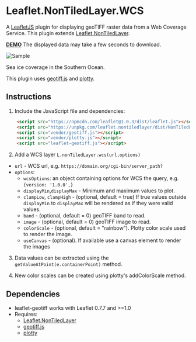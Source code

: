 # Leaflet.NonTiledLayer.WCS
A [LeafletJS](http://www.leafletjs.com) plugin for displaying geoTIFF raster data from a Web Coverage Service. This plugin extends [Leaflet.NonTiledLayer](https://github.com/ptv-logistics/Leaflet.NonTiledLayer).

**[DEMO](https://stuartmatthews.github.io/Leaflet.NonTiledLayer.WCS/)**  The displayed data may take a few seconds to download.

![Sample](https://stuartmatthews.github.io/Leaflet.NonTiledLayer.WCS/example.png)

Sea ice coverage in the Southern Ocean.

This plugin uses [geotiff.js](https://github.com/constantinius/geotiff.js) and [plotty](https://github.com/santilland/plotty).

## Instructions

1. Include the JavaScript file and dependencies:
```html
    <script src="https://npmcdn.com/leaflet@1.0.3/dist/leaflet.js"></script>
    <script src="https://unpkg.com/leaflet.nontiledlayer/dist/NonTiledLayer.js"></script>
    <script src="vendor/geotiff.js"></script>
    <script src="vendor/plotty.js"></script>
    <script src="leaflet-geotiff.js"></script>
```

2. Add a WCS layer `L.nonTiledLayer.wcs(url,options)`
  * `url` - WCS url, e.g. `https://domain.org/cgi-bin/server_path?`
  * `options`:
    * `wcsOptions`: an object containing options for WCS the query, e.g. `{version: '1.0.0',}`
    * `displayMin`,`displayMax` - Minimum and maximum values to plot.
    * `clampLow`, `clampHigh` - (optional, default = true) If true values outside `displayMin` to `displayMax` will be rendered as if they were valid values.
    * `band` - (optional, default = 0) geoTIFF band to read.   
    * `image` - (optional, default = 0) geoTIFF image to read.    
    * `colorScale` - (optional, default = "rainbow").  Plotty color scale used to render the image.
    * `useCanvas` - (optional).  If available use a canvas element to render the images
    
3. Data values can be extracted using the `getValueAtPoint(e.containerPoint)` method.

4. New color scales can be created using plotty's addColorScale method.

## Dependencies

  * leaflet-geotiff works with Leaflet 0.7.7 and >=1.0
  * Requires:
    * [Leaflet.NonTiledLayer](https://github.com/ptv-logistics/Leaflet.NonTiledLayer)
    * [geotiff.js](https://github.com/constantinius/geotiff.js)
    * [plotty](https://github.com/santilland/plotty)